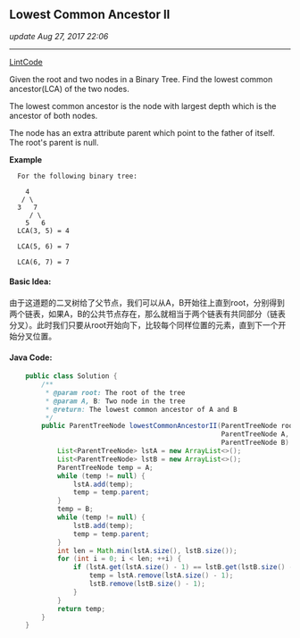 ## Lowest Common Ancestor II
_update Aug 27, 2017  22:06_

---
[LintCode](http://www.lintcode.com/en/problem/lowest-common-ancestor-ii/)

Given the root and two nodes in a Binary Tree. Find the lowest common ancestor(LCA) of the two nodes.

The lowest common ancestor is the node with largest depth which is the ancestor of both nodes.

The node has an extra attribute parent which point to the father of itself. The root's parent is null.

**Example**

      For the following binary tree:
      
        4
       / \
      3   7
         / \
        5   6
      LCA(3, 5) = 4
      
      LCA(5, 6) = 7
      
      LCA(6, 7) = 7

#### Basic Idea:
由于这道题的二叉树给了父节点，我们可以从A，B开始往上直到root，分别得到两个链表，如果A，B的公共节点存在，那么就相当于两个链表有共同部分（链表分叉）。此时我们只要从root开始向下，比较每个同样位置的元素，直到下一个开始分叉位置。

#### Java Code:
```java
    public class Solution {
        /**
         * @param root: The root of the tree
         * @param A, B: Two node in the tree
         * @return: The lowest common ancestor of A and B
         */
        public ParentTreeNode lowestCommonAncestorII(ParentTreeNode root,
                                                     ParentTreeNode A,
                                                     ParentTreeNode B) {
            List<ParentTreeNode> lstA = new ArrayList<>();
            List<ParentTreeNode> lstB = new ArrayList<>();
            ParentTreeNode temp = A;
            while (temp != null) {
                lstA.add(temp);
                temp = temp.parent;
            }
            temp = B;
            while (temp != null) {
                lstB.add(temp);
                temp = temp.parent;
            }
            int len = Math.min(lstA.size(), lstB.size());
            for (int i = 0; i < len; ++i) {
                if (lstA.get(lstA.size() - 1) == lstB.get(lstB.size() - 1)) {
                    temp = lstA.remove(lstA.size() - 1);
                    lstB.remove(lstB.size() - 1);
                }    
            }
            return temp;
        }
    }
```
      